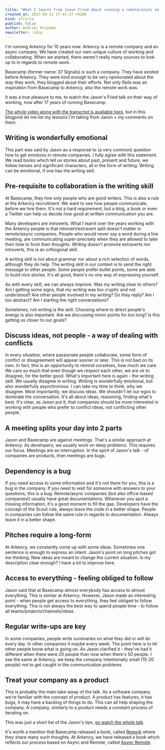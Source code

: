 ```yaml
---
title: "What I learnt from Jason Fried about running a remote/async software company"
created_at: 2017-09-11 17:43:37 +0200
kind: article
publish: false
author: Andrzej Krzywda
newsletter: :skip
---
```


I'm running Arkency for 10 years now. Arkency is a remote company and an async company. We have created our own unique culture of working and collaborating. When we started, there weren't really many sources to look up to in regards to remote work.

Basecamp (former name: 37 Signals) is such a company. They have existed before Arkency. They were kind enough to be very opinionated about the way they work, they blogged about their efforts. Not only Rails was an inspiration from Basecamp to Arkency, also the remote work was.

<!-- more -->

It was a true pleasure to me, to watch the Jason's Fried talk on their way of working, now after 17 years of running Basecamp.

[The whole video along with the transcript is available here](http://businessofsoftware.org/2017/08/build-customer-driven-product-team-jason-fried-basecamp-bos-usa-2016/), but in this blogpost let me list my lessons I'm taking from Jason + my comments on them. 

## Writing is wonderfully emotional

This part was said by Jason as a response to (a very common) question how to get emotions in remote companies. I fully agree with this statement. We read books which tell us stories about past, present and future, we follow heroes and significant characters, all in the form of writing. Writing can be emotional, if one has the writing skill.

## Pre-requisite to collaboration is the writing skill

At Basecamp, they hire only people who are good writers. This is also a rule at the Arkency recruitment. We want to see how people communicate, before we hire them. It's not a hard requirement, but a blog, a book or even a Twitter can help us decide how good at written communication you are.

Many developers are introverts. What I learnt over the years working with the Arkency people is that introvert/extravert split doesn't matter in remote/async companies. People who would never say a word during a live meeting, are communicating super-precisely when they are allowed to take their time to form their thoughts. Writing doesn't promote extraverts nor introverts, this is an orthogonal skill.

A writing skill is not about grammar nor about a rich selection of words, although they do help. The writing skill in our context is to send the right message to other people. Some people prefer bullet points, some are able to build nice stories. It's all good, there's no one way of expressing yourself. 

As with every skill, we can always improve. Was my writing clear to others? Am I getting some signs, that my writing was too cryptic and not understood? Are other people involved in my writing? Do they reply? Am I too abstract? Am I starting the right conversations? 

Sometimes, not writing is the skill. Choosing where to direct people's energy is also important. Are we discussing minor points for too long? Is this getting us closer to our goals?

## Discuss ideas, not people - a way of dealing with conflicts

In every situation, where passionate people collaborate, some form of conflict or disagreement will appear sooner or later. This is not bad on its own. In fact, this is an opportunity to remind ourselves, how much we care. We care so much that even though we respect each other, we are ok to disagree, for the better good.
What's important here is again - the writing skill. We usually disagree in writing. Writing is wonderfully emotional, but also wonderfully asynchronous. I can take my time to think, why we disagree.
Most importantly, we discuss ideas. We shouldn't let our egos to dominate the conversation. It's all about ideas, reasoning, finding what's best. It's clear, as Jason put it, that companies should be more interested in working with people who prefer to conflict ideas, not conflicting other people.

## A meeting splits your day into 2 parts

Jason and Basecamp are against meetings. That's a similar approach at Arkency. As developers, we usually work on deep problems. This requires our focus. Meetings are an interruption. In the spirit of Jason's talk - of companies are products, then meetings are bugs.

## Dependency is a bug

If you need access to some information and it's not there for you, this is a bug in the company. If you need to wait for someone with answers to your questions, this is a bug. Remote/async companies (but also office-based companies!) usually have great documentations. Whenever you spot a missing information, it's a good moment to fill the gap. Developers have the concept of the Scout rule, always leave the code in a better shape. People in companies can follow the same rule in regards to documentation. Always leave it in a better shape.

## Pitches require a long-form

At Arkency, we constantly come up with some ideas. Sometimes one sentence is enough to express an intent. Jason's point on long pitches got me thinking. New ideas are meant to change the current situation. Is my description clear enough? I have a lot to improve here.

## Access to everything - feeling obliged to follow

Jason said that at Basecamp almost everybody has access to almost everything. This is similar at Arkency. However, Jason made an interesting point - when people get access to everything, they feel obliged to follow everything. This is not always the best way to spend people time - to follow all teams/projects/channels/ideas.

## Regular write-ups are key

In some companies, people write summaries on what they did or will do every day. In other companies it maybe every week. The point here is to let other people know what is going on. As Jason clarified it - they've had it different when there were 20 people than now when there's 50 people. I see the same at Arkency, we keep the company intentionally small (15-20 people) not to get caught in the communication problems. 

## Treat your company as a product

This is probably the main take-away of the talk. As a software company we're familiar with the concept of product. A product has features, it has bugs, it may have a backlog of things to do. This can all help shaping the company. A company, similarly to a product needs a constant process of iterating on.

This was just a short list of the Jason's tips, [go watch the whole talk](http://businessofsoftware.org/2017/08/build-customer-driven-product-team-jason-fried-basecamp-bos-usa-2016/).

It's worth a mention that Basecamp released a book, called [Rework](https://37signals.com/rework) where they share many such thoughts. At Arkency, we have released a book which reflects our process based on Async and Remote, called [Async Remote](http://blog.arkency.com/async-remote/).


